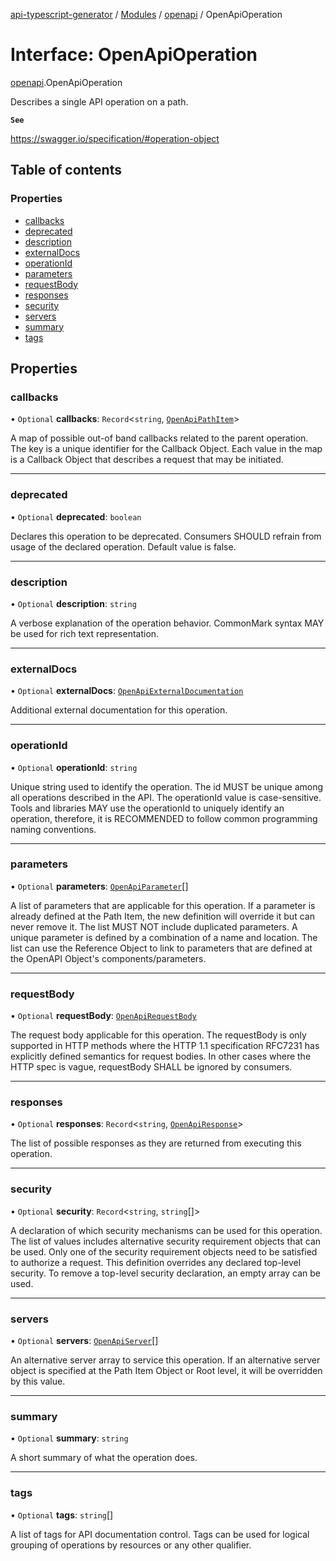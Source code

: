 [api-typescript-generator](../../README.md) / [Modules](../modules.md) / [openapi](../modules/openapi.md) / OpenApiOperation

# Interface: OpenApiOperation

[openapi](../modules/openapi.md).OpenApiOperation

Describes a single API operation on a path.

**`See`**

https://swagger.io/specification/#operation-object

## Table of contents

### Properties

- [callbacks](openapi.OpenApiOperation.md#callbacks)
- [deprecated](openapi.OpenApiOperation.md#deprecated)
- [description](openapi.OpenApiOperation.md#description)
- [externalDocs](openapi.OpenApiOperation.md#externaldocs)
- [operationId](openapi.OpenApiOperation.md#operationid)
- [parameters](openapi.OpenApiOperation.md#parameters)
- [requestBody](openapi.OpenApiOperation.md#requestbody)
- [responses](openapi.OpenApiOperation.md#responses)
- [security](openapi.OpenApiOperation.md#security)
- [servers](openapi.OpenApiOperation.md#servers)
- [summary](openapi.OpenApiOperation.md#summary)
- [tags](openapi.OpenApiOperation.md#tags)

## Properties

### callbacks

• `Optional` **callbacks**: `Record`\<`string`, [`OpenApiPathItem`](../modules/openapi.md#openapipathitem)\>

A map of possible out-of band callbacks related to the parent operation. The key is a unique identifier for the
Callback Object. Each value in the map is a Callback Object that describes a request that may be initiated.

___

### deprecated

• `Optional` **deprecated**: `boolean`

Declares this operation to be deprecated. Consumers SHOULD refrain from usage of the declared operation. Default
value is false.

___

### description

• `Optional` **description**: `string`

A verbose explanation of the operation behavior. CommonMark syntax MAY be used for rich text representation.

___

### externalDocs

• `Optional` **externalDocs**: [`OpenApiExternalDocumentation`](openapi.OpenApiExternalDocumentation.md)

Additional external documentation for this operation.

___

### operationId

• `Optional` **operationId**: `string`

Unique string used to identify the operation. The id MUST be unique among all operations described in the API.
The operationId value is case-sensitive. Tools and libraries MAY use the operationId to uniquely identify an
operation, therefore, it is RECOMMENDED to follow common programming naming conventions.

___

### parameters

• `Optional` **parameters**: [`OpenApiParameter`](openapi.OpenApiParameter.md)[]

A list of parameters that are applicable for this operation. If a parameter is already defined at the Path Item,
the new definition will override it but can never remove it. The list MUST NOT include duplicated parameters. A
unique parameter is defined by a combination of a name and location. The list can use the Reference Object to
link to parameters that are defined at the OpenAPI Object's components/parameters.

___

### requestBody

• `Optional` **requestBody**: [`OpenApiRequestBody`](openapi.OpenApiRequestBody.md)

The request body applicable for this operation. The requestBody is only supported in HTTP methods where the HTTP
1.1 specification RFC7231 has explicitly defined semantics for request bodies. In other cases where the HTTP spec
is vague, requestBody SHALL be ignored by consumers.

___

### responses

• `Optional` **responses**: `Record`\<`string`, [`OpenApiResponse`](openapi.OpenApiResponse.md)\>

The list of possible responses as they are returned from executing this operation.

___

### security

• `Optional` **security**: `Record`\<`string`, `string`[]\>

A declaration of which security mechanisms can be used for this operation. The list of values includes
alternative security requirement objects that can be used. Only one of the security requirement objects need to
be satisfied to authorize a request. This definition overrides any declared top-level security. To remove a
top-level security declaration, an empty array can be used.

___

### servers

• `Optional` **servers**: [`OpenApiServer`](openapi.OpenApiServer.md)[]

An alternative server array to service this operation. If an alternative server object is specified at the Path
Item Object or Root level, it will be overridden by this value.

___

### summary

• `Optional` **summary**: `string`

A short summary of what the operation does.

___

### tags

• `Optional` **tags**: `string`[]

A list of tags for API documentation control. Tags can be used for logical grouping of operations by resources or
any other qualifier.
